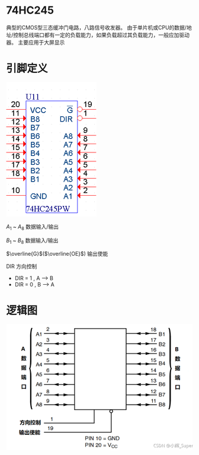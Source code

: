 # 74HC245
典型的CMOS型三态缓冲门电路，八路信号收发器。
由于单片机或CPU的数据/地址/控制总线端口都有一定的负载能力，如果负载超过其负载能力，一般应加驱动器。
主要应用于大屏显示
# 引脚定义
![avatar](74HC245_%E5%BC%95%E8%84%9A.png)

$A_1$ ~ $A_8$ 数据输入/输出

$B_1$ ~ $B_8$ 数据输入/输出

$\overline{G}$($\overline{OE}$) 输出使能

DIR 方向控制
- DIR = 1 , A --> B
- DIR = 0 , B --> A
# 逻辑图
![avatar](74HC245_2.png)

